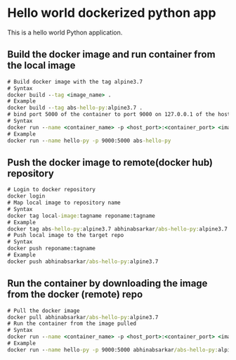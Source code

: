 # Hello world dockerized python app
This is a hello world Python application.

## Build the docker image and run container from the local image
```cmd
# Build docker image with the tag alpine3.7
# Syntax
docker build --tag <image_name> .
# Example
docker build --tag abs-hello-py:alpine3.7 .
# bind port 5000 of the container to port 9000 on 127.0.0.1 of the host machine
# Syntax
docker run --name <container_name> -p <host_port>:<container_port> <image_name>
# Example
docker run --name hello-py -p 9000:5000 abs-hello-py
```

## Push the docker image to remote(docker hub) repository
```cmd
# Login to docker repository
docker login
# Map local image to repository name
# Syntax
docker tag local-image:tagname reponame:tagname
# Example
docker tag abs-hello-py:alpine3.7 abhinabsarkar/abs-hello-py:alpine3.7
# Push local image to the target repo
# Syntax
docker push reponame:tagname
# Example
docker push abhinabsarkar/abs-hello-py:alpine3.7
```

## Run the container by downloading the image from the docker (remote) repo
```cmd
# Pull the docker image
docker pull abhinabsarkar/abs-hello-py:alpine3.7
# Run the container from the image pulled
# Syntax
docker run --name <container_name> -p <host_port>:<container_port> <image_name>
# Example
docker run --name hello-py -p 9000:5000 abhinabsarkar/abs-hello-py:alpine3.7
```